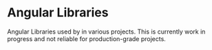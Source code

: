 # Angular Libraries

Angular Libraries used by in various projects. This is currently work in progress and not reliable for production-grade projects.
